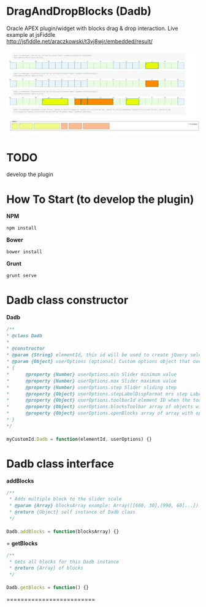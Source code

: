 DragAndDropBlocks (Dadb)
===================

Oracle APEX plugin/widget with blocks drag & drop interaction.
Live example at jsFiddle http://jsfiddle.net/araczkowski/t3vj8wjr/embedded/result/


![alt tag](https://raw.githubusercontent.com/araczkowski/DragAndDropBlocks/master/app/images/dadb.png)


TODO
===========================

develop the plugin


How To Start (to develop the plugin)
===========================

**NPM**
```javascript
npm install
```

**Bower**
```javascript
bower install
```

**Grunt**
```javascript
grunt serve
```


Dadb class constructor
===========================
**Dadb**
```javascript
/**
* @class Dadb
*
* @constructor
* @param {String} elementId, this id will be used to create jQuery selector
* @param {Object} userOptions (optional) Custom options object that overrides default
* {
*      @property {Number} userOptions.min Slider minimum value
*      @property {Number} userOptions.max Slider maximum value
*      @property {Number} userOptions.step Slider sliding step
*      @property {Object} userOptions.stepLabelDispFormat mrs step Label format default hh24
*      @property {Object} userOptions.toolbarId element ID when the toolbar shoud by created
*      @property {Object} userOptions.blocksToolbar array of objects with blocks description
*      @property {Object} userOptions.openBlocks array of array with open blocks data
* }
*/

myCustomId.Dadb = function(elementId, userOptions) {}
```


Dadb class interface
=========================


**addBlocks**
```javascript
/**
 * Adds multiple block to the slider scale
 * @param {Array} blocksArray example: Array([[660, 30],[990, 60]...])
 * @return {Object} self instance of Dadb class
 */

Dadb.addBlocks = function(blocksArray) {}
```

=
**getBlocks**
```javascript
/**
 * Gets all blocks for this Dadb instance
 * @return {Array} of blocks
 */

Dadb.getBlocks = function() {}
```
=========================




